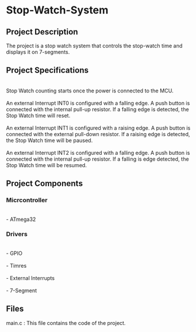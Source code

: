 <h1>Stop-Watch-System</h1>
  <h2>Project Description</h2>
    <p>The project is a stop watch system that controls the stop-watch time and displays it on 7-segments.</p>
  <h2>Project Specifications</h2>
    <p>
     <br>Stop Watch counting starts once the power is connected to the MCU.</br>
     <br>An external Interrupt INT0 is configured with a falling edge. A push button is connected with the internal pull-up resistor. If a falling edge is detected, the          Stop Watch time will reset.
     </br>
     <br>An external Interrupt INT1 is configured with a raising edge. A push button is connected with the external pull-down resistor. If a raising edge is detected,            the Stop Watch time will be paused.
     </br>
     <br>An external Interrupt INT2 is configured with a falling edge. A push button is connected with the internal pull-up resistor. If a falling is edge detected, the          Stop Watch time will be resumed.
     </br>
    </p>
  <h2>Project Components</h2>
    <h3>Micrcontroller</h3>
      <p>
       <br>- ATmega32</br>
      </p>
    <h3>Drivers</h3>
      <p>
       <br>- GPIO</br>
       <br>- Timres</br>
       <br>- External Interrupts</br>
       <br>- 7-Segment</br>
      </p>
  <h2>Files</h2>
    <p>main.c : This file contains the code of the project.</p>
